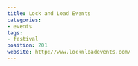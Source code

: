 ```yaml
---
title: Lock and Load Events
categories:
- events
tags:
- festival
position: 201
website: http://www.locknloadevents.com/
---
```


